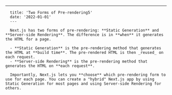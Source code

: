 ---
      title: 'Two Forms of Pre-rendering5'
      date: '2022-01-01'
      ---
      
      Next.js has two forms of pre-rendering: **Static Generation** and **Server-side Rendering**. The difference is in **when** it generates the HTML for a page.
      
      - **Static Generation** is the pre-rendering method that generates the HTML at **build time**. The pre-rendered HTML is then _reused_ on each request.
      - **Server-side Rendering** is the pre-rendering method that generates the HTML on **each request**.
      
      Importantly, Next.js lets you **choose** which pre-rendering form to use for each page. You can create a "hybrid" Next.js app by using Static Generation for most pages and using Server-side Rendering for others.
      
            